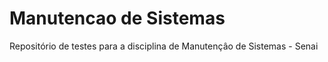 # Manutencao de Sistemas

Repositório de testes para a disciplina de Manutençâo de Sistemas - Senai 
